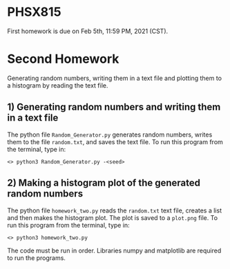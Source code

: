 # PHSX815
First homework is due on Feb 5th, 11:59 PM, 2021 (CST).

# Second Homework
Generating random numbers, writing them in a text file and plotting them to a histogram by reading the text file.

## 1) Generating random numbers and writing them in a text file
The python file `Random_Generator.py` generates random numbers, writes them to the file `random.txt`, and saves the text file.
To run this program from the terminal, type in:

	<> python3 Random_Generator.py -<seed>

## 2) Making a histogram plot of the generated random numbers
The python file `homework_two.py` reads the `random.txt` text file, creates a list and then makes the histogram plot. The plot is saved to a `plot.png` file.
To run this program from the terminal, type in:

	<> python3 homework_two.py

The code must be run in order. Libraries numpy and matplotlib are required to run the programs.
